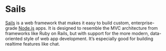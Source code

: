 # Sails

[Sails](http://sailsjs.org/) is a web framework that makes it easy to build custom, enterprise-grade [Node.js](NODEJS.md) apps. It is designed to resemble the MVC architecture from frameworks like Ruby on Rails, but with support for the more modern, data-oriented style of web app development. It’s especially good for building realtime features like chat.
